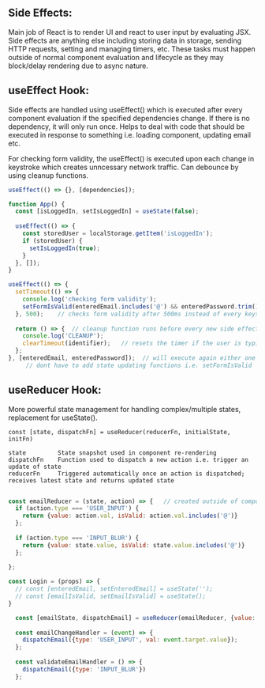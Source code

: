 ## Side Effects:
Main job of React is to render UI and react to user input by evaluating JSX. Side effects are anything else including storing data in storage, sending HTTP requests,
setting and managing timers, etc. These tasks must happen outside of normal component evaluation and lifecycle as they may block/delay rendering due to async nature.

## useEffect Hook:
Side effects are handled using useEffect() which is executed after every component evaluation if the specified dependencies change. If there is no dependency,
it will only run once. Helps to deal with code that should be executed in response to something i.e. loading component, updating email etc.

For checking form validity, the useEffect() is executed upon each change in keystroke which creates unncessary network traffic. Can debounce by using cleanup functions.

```javascript
useEffect(() => {}, [dependencies]);

function App() {
  const [isLoggedIn, setIsLoggedIn] = useState(false);
  
  useEffect(() => {
    const storedUser = localStorage.getItem('isLoggedIn');
    if (storedUser) {
      setIsLoggedIn(true);
    }
  }, []); 
}

```

```javascript
useEffect(() => {
  setTimeout(() => {
    console.log('checking form validity'); 
    setFormIsValid(enteredEmail.includes('@') && enteredPassword.trim().length > 6);
  }, 500);    // checks form validity after 500ms instead of every keystroke change
  
  return () => {  // cleanup function runs before every new side effect function execution but not before first time
    console.log('CLEANUP'); 
    clearTimeout(identifier);   // resets the timer if the user is typing  
  };    
}, [enteredEmail, enteredPassword]);  // will execute again either one of them changes
     // dont have to add state updating functions i.e. setFormIsValid

```

## useReducer Hook:
More powerful state management for handling complex/multiple states, replacement for useState(). 
```
const [state, dispatchFn] = useReducer(reducerFn, initialState, initFn)

state         State snapshot used in component re-rendering
dispatchFn    Function used to dispatch a new action i.e. trigger an update of state
reducerFn     Triggered automatically once an action is dispatched; receives latest state and returns updated state
```

```javascript

const emailReducer = (state, action) => {   // created outside of component function as it doesnt interact anything inside
  if (action.type === 'USER_INPUT') {
    return {value: action.val, isValid: action.val.includes('@')}
  };
    
  if (action.type === 'INPUT_BLUR') {
    return {value: state.value, isValid: state.value.includes('@')}
  };
  
};  

const Login = (props) => {
  // const [enteredEmail, setEnteredEmail] = useState('');
  // const [emailIsValid, setEmailIsValid] = useState();
}

  const [emailState, dispatchEmail] = useReducer(emailReducer, {value: '', isValid: false});
  
  const emailChangeHandler = (event) => {
    dispatchEmail({type: 'USER_INPUT', val: event.target.value});
  };
  
  const validateEmailHandler = () => {
    dispatchEmail({type: 'INPUT_BLUR'})
  };
```
